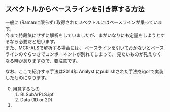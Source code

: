 ## スペクトルからベースラインを引き算する方法  
一般に (Ramanに限らず) 取得されたスペクトルにはベースラインが乗っています。  
今まで特段気にせずに解析をしていましたが、まがいなりにも定量をしようとするなら必要だと思います。  
また、MCR-ALSで解析する場合には、 ベースラインを引いておかないとベースラインのぐらつきでコンポーネントが別れてしまって、
見たいものが見えなくなる時がありますので、要注意です。

なお、ここで紹介する手法は2014年 Analyst にpublishされた手法をigorで実装したものになります。

0. 用意するもの
   1. BLSubArPLS.ipf
   2. Data (1D or 2D)
1. 